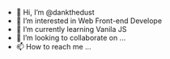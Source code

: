 - 👋 Hi, I’m @dankthedust
- 👀 I’m interested in Web Front-end Develope
- 🌱 I’m currently learning Vanila JS
- 💞️ I’m looking to collaborate on ...
- 📫 How to reach me ...

<!---
dankthedust/dankthedust is a ✨ special ✨ repository because its `README.md` (this file) appears on your GitHub profile.
You can click the Preview link to take a look at your changes.
--->
